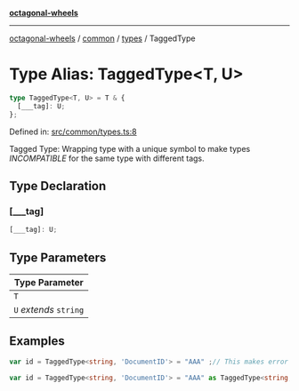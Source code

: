 [**octagonal-wheels**](../../../README.md)

***

[octagonal-wheels](../../../modules.md) / [common](../../README.md) / [types](../README.md) / TaggedType

# Type Alias: TaggedType\<T, U\>

```ts
type TaggedType<T, U> = T & {
  [___tag]: U;
};
```

Defined in: [src/common/types.ts:8](https://github.com/vrtmrz/octagonal-wheels/blob/main/src/common/types.ts#L8)

Tagged Type: Wrapping type with a unique symbol to make types *INCOMPATIBLE* for the same type with different tags.

## Type Declaration

### \[\_\_\_tag\]

```ts
[___tag]: U;
```

## Type Parameters

| Type Parameter |
| ------ |
| `T` |
| `U` *extends* `string` |

## Examples

```ts
var id = TaggedType<string, 'DocumentID'> = "AAA" ;// This makes error
```

```ts
var id = TaggedType<string, 'DocumentID'> = "AAA" as TaggedType<string,"FileName"> ;// Also makes error
```
